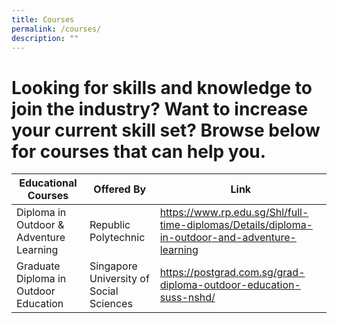 ```yaml
---
title: Courses
permalink: /courses/
description: ""
---
```

# Looking for skills and knowledge to join the industry? Want to increase your current skill set? Browse below for courses that can help you.



| Educational Courses | Offered By | Link |
| -------- | -------- | -------- |
| Diploma in Outdoor & Adventure Learning | Republic Polytechnic| https://www.rp.edu.sg/Shl/full-time-diplomas/Details/diploma-in-outdoor-and-adventure-learning     |
| Graduate Diploma in Outdoor Education | Singapore University of Social Sciences | https://postgrad.com.sg/grad-diploma-outdoor-education-suss-nshd/
